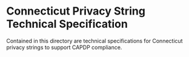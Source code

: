 # Connecticut Privacy String Technical Specification

Contained in this directory are technical specifications for Connecticut privacy strings to support CAPDP compliance.
